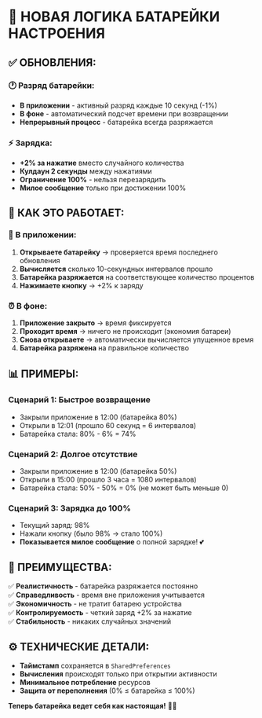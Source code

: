 # 🔋 **НОВАЯ ЛОГИКА БАТАРЕЙКИ НАСТРОЕНИЯ**

## ✅ **ОБНОВЛЕНИЯ:**

### **🕐 Разряд батарейки:**
- **В приложении** - активный разряд каждые 10 секунд (-1%)
- **В фоне** - автоматический подсчет времени при возвращении
- **Непрерывный процесс** - батарейка всегда разряжается

### **⚡ Зарядка:**
- **+2% за нажатие** вместо случайного количества
- **Кулдаун 2 секунды** между нажатиями
- **Ограничение 100%** - нельзя перезарядить
- **Милое сообщение** только при достижении 100%

## 🔧 **КАК ЭТО РАБОТАЕТ:**

### **📱 В приложении:**
1. **Открываете батарейку** → проверяется время последнего обновления
2. **Вычисляется** сколько 10-секундных интервалов прошло
3. **Батарейка разряжается** на соответствующее количество процентов
4. **Нажимаете кнопку** → +2% к заряду

### **⏰ В фоне:**
1. **Приложение закрыто** → время фиксируется
2. **Проходит время** → ничего не происходит (экономия батареи)
3. **Снова открываете** → автоматически вычисляется упущенное время
4. **Батарейка разряжена** на правильное количество

## 📊 **ПРИМЕРЫ:**

### **Сценарий 1: Быстрое возвращение**
- Закрыли приложение в 12:00 (батарейка 80%)
- Открыли в 12:01 (прошло 60 секунд = 6 интервалов)
- Батарейка стала: 80% - 6% = 74%

### **Сценарий 2: Долгое отсутствие**
- Закрыли приложение в 12:00 (батарейка 50%)
- Открыли в 15:00 (прошло 3 часа = 1080 интервалов)
- Батарейка стала: 50% - 50% = 0% (не может быть меньше 0)

### **Сценарий 3: Зарядка до 100%**
- Текущий заряд: 98%
- Нажали кнопку (было 98% → стало 100%)
- **Показывается милое сообщение** о полной зарядке! 💕

## 🎯 **ПРЕИМУЩЕСТВА:**

✅ **Реалистичность** - батарейка разряжается постоянно  
✅ **Справедливость** - время вне приложения учитывается  
✅ **Экономичность** - не тратит батарею устройства  
✅ **Контролируемость** - четкий заряд +2% за нажатие  
✅ **Стабильность** - никаких случайных значений  

## ⚙️ **ТЕХНИЧЕСКИЕ ДЕТАЛИ:**

- **Таймстамп** сохраняется в `SharedPreferences`
- **Вычисления** происходят только при открытии активности
- **Минимальное потребление** ресурсов
- **Защита от переполнения** (0% ≤ батарейка ≤ 100%)

**Теперь батарейка ведет себя как настоящая!** 🔋💕